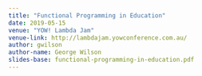 ```yaml
---
title: "Functional Programming in Education"
date: 2019-05-15
venue: "YOW! Lambda Jam"
venue-link: http://lambdajam.yowconference.com.au/
author: gwilson
author-name: George Wilson
slides-base: functional-programming-in-education.pdf
---
```

